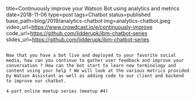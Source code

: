 title=Continuously improve your Watson Bot using analytics and metrics
date=2018-11-06
type=post
tags=Chatbot
status=published
base_path=blog/2019/analytics-chatbot
img=analytics-chatbot.jpeg
video_url=https://www.crowdcast.io/e/continuously-improve
code_url=https://github.com/lidderupk/ibm-chatbot-series
slides_url=https://github.com/lidderupk/ibm-chatbot-series
~~~~~~

Now that you have a bot live and deployed to your favorite social media, how can you continue to gather user feedback and improve your conversation ? How can the bot start to learn new terminology and content using your help ? We will look at the various metrics provided by Watson Assistant as well as adding code to our client and backend to improve our chatbot.

4-part online meetup series (meetup #4)
